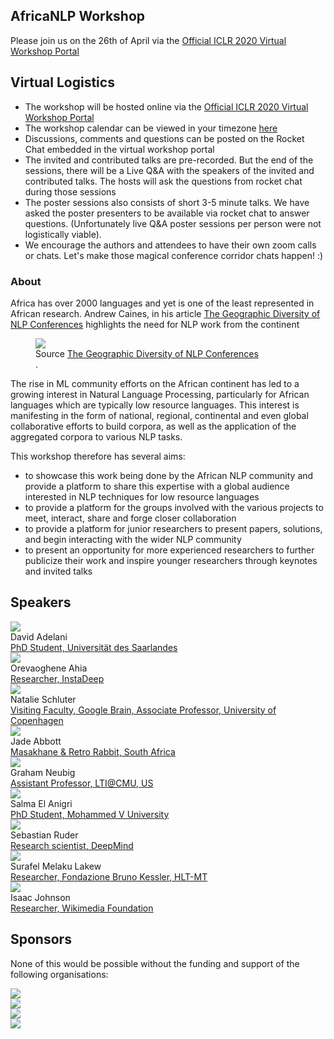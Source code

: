 ## AfricaNLP Workshop

Please join us on the 26th of April via the [Official ICLR 2020 Virtual Workshop Portal](https://iclr.cc/virtual/workshops_10.html)

## Virtual Logistics

- The workshop will be hosted online via the [Official ICLR 2020 Virtual Workshop Portal](https://iclr.cc/virtual/workshops_10.html)
- The workshop calendar can be viewed in your timezone [here](https://iclr.cc/virtual/workshops_10.html)
- Discussions, comments and questions can be posted on the Rocket Chat embedded in the virtual workshop portal
- The invited and contributed talks are pre-recorded. But the end of the sessions, there will be a Live Q&A with the speakers of the invited and contributed talks. The hosts will ask the questions from rocket chat during those sessions
- The poster sessions also consists of short 3-5 minute talks. We have asked the poster presenters to be available via rocket chat to answer questions. (Unfortunately live Q&A poster sessions per person were not logistically viable).
- We encourage the authors and attendees to have their own zoom calls or chats. Let's make those magical conference corridor chats happen! :)


### About

Africa has over 2000 languages and yet is one of the least represented in African research. Andrew Caines, in his article <a href="http://www.marekrei.com/blog/geographic-diversity-of-nlp-conferences/">The Geographic Diversity of NLP Conferences</a> highlights the need for NLP work from the continent

<figure>
<img class="map" src="{{basepath}}/images/map.png" >
<figcaption>
Source <a href="http://www.marekrei.com/blog/geographic-diversity-of-nlp-conferences/">The Geographic Diversity of NLP Conferences</a>
</figcaption>.
</figure>

The rise in ML community efforts on the African continent has led to a growing interest in Natural Language Processing, particularly for African languages which are typically low resource languages. This interest is manifesting in the form of national, regional, continental and even global collaborative efforts to build corpora, as well as the application of the aggregated corpora to various NLP tasks.

This workshop therefore has several aims:
- to showcase this work being done by the African NLP community and provide a platform to share this expertise with a global audience interested in NLP techniques for low resource languages
- to provide a platform for the groups involved with the various projects to meet, interact, share and forge closer collaboration 
- to provide a platform for junior researchers to present papers, solutions, and begin interacting with the wider NLP community
- to present an opportunity for more experienced researchers to further publicize their work and inspire younger researchers through keynotes and invited talks

## Speakers

<div class="iblock headshotbox "> 
    <img src="{{basepath}}/images/speakers/david.jpeg" class="headshot">
    <div class="headshotname">David Adelani</div>
    <a href="https://www.linkedin.com/in/david-adelani-7557b337/" class="headshotaffiliation"> PhD Student, Universität des Saarlandes</a>
</div>
<div class="iblock headshotbox "> 
    <img src="{{basepath}}/images/speakers/oreva.jpeg" class="headshot">
    <div class="headshotname">Orevaoghene Ahia</div>
    <a href="https://ng.linkedin.com/in/kelechi-ogueji" class="headshotaffiliation"> Researcher, InstaDeep</a>
</div>
<div class="iblock headshotbox "> 
    <img src="{{basepath}}/images/speakers/natalie.jpg" class="headshot">
    <div class="headshotname"> Natalie Schluter</div>
    <a href="https://natschluter.github.io/" class="headshotaffiliation">Visiting Faculty, Google Brain, Associate Professor, University of Copenhagen</a>
</div>
<div class="iblock headshotbox "> 
    <img src="{{basepath}}/images/speakers/jade.jpg" class="headshot">
    <div class="headshotname">Jade Abbott</div>
    <a href="https://twitter.com/@alienelf" class="headshotaffiliation"> Masakhane & Retro Rabbit, South Africa </a>
</div>
<div class="iblock headshotbox "> 
    <img src="{{basepath}}/images/speakers/neubig.jpg" class="headshot">
    <div class="headshotname"> Graham Neubig </div>
    <a href="http://www.phontron.com/" class="headshotaffiliation">Assistant Professor, LTI@CMU, US</a>
</div>
<div class="iblock headshotbox "> 
    <img src="{{basepath}}/images/speakers/salma.jpeg" class="headshot">
    <div class="headshotname">Salma El Anigri</div>
    <a href="https://www.linkedin.com/in/salma-el-anigri-91b934141/" class="headshotaffiliation"> PhD Student, Mohammed V University</a>
</div>
<div class="iblock headshotbox "> 
    <img src="{{basepath}}/images/speakers/sebastian.jpg" class="headshot">
    <div class="headshotname"> Sebastian Ruder</div>
    <a href="https://ruder.io/" class="headshotaffiliation">Research scientist, DeepMind
 </a>
</div>
<div class="iblock headshotbox "> 
    <img src="{{basepath}}/images/speakers/surafel.jpg" class="headshot">
    <div class="headshotname"> Surafel Melaku Lakew</div>
    <a href="https://twitter.com/surafelml" class="headshotaffiliation">Researcher, Fondazione Bruno Kessler, HLT-MT
 </a>
</div>

<div class="iblock headshotbox "> 
    <img src="{{basepath}}/images/speakers/isaac.jpg" class="headshot">
    <div class="headshotname">Isaac Johnson</div>
    <a href="https://meta.wikimedia.org/wiki/User:Isaac_(WMF)" class="headshotaffiliation"> Researcher, Wikimedia Foundation </a>
</div>


## Sponsors

None of this would be possible without the funding and support of the following organisations:
<div class="iblock sponsor">
<img src="{{basepath}}/images/sponsors/ai4dev.png">
</div>
<div class="iblock sponsor">
<img src="{{basepath}}/images/sponsors/idrc.png">
</div>
<div class="iblock sponsor">
<img src="{{basepath}}/images/sponsors/k4a.png">
</div>
<div class="iblock sponsor">
<img src="{{basepath}}/images/sponsors/sida.png">
</div>